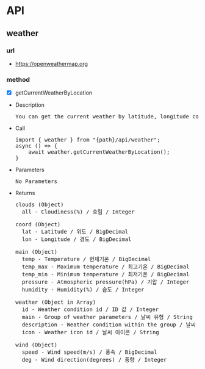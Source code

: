 # API

## weather

### url

- https://openweathermap.org

### method

- [x] getCurrentWeatherByLocation

- Description

  <pre>You can get the current weather by latitude, longitude coordinates of the location</pre>

- Call

  <pre>
  import { weather } from "{path}/api/weather";
  async () => {
      await weather.getCurrentWeatherByLocation();
  }
  </pre>

- Parameters

  <pre>
  No Parameters
  </pre>

- Returns

  <pre>
  clouds (Object)
    all - Cloudiness(%) / 흐림 / Integer
  
  coord (Object)
    lat - Latitude / 위도 / BigDecimal
    lon - Longitude / 경도 / BigDecimal
  
  main (Object)
    temp - Temperature / 현재기온 / BigDecimal
    temp_max - Maximum temperature / 최고기온 / BigDecimal
    temp_min - Minimum temperature / 최저기온 / BigDecimal
    pressure - Atmospheric pressure(hPa) / 기압 / Integer
    humidity - Humidity(%) / 습도 / Integer
  
  weather (Object in Array)
    id - Weather condition id / ID 값 / Integer
    main - Group of weather parameters / 날씨 유형 / String
    description - Weather condition within the group / 날씨 유형 상세정보 / String
    icon - Weather icon id / 날씨 아이콘 / String
  
  wind (Object)
    speed - Wind speed(m/s) / 풍속 / BigDecimal
    deg - Wind direction(degrees) / 풍향 / Integer
  </pre>
